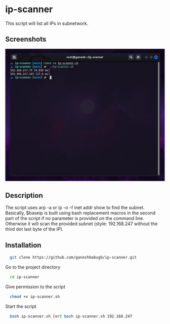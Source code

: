 # ip-scanner
This script will list all IPs in subnetwork.

## Screenshots

![Screenshot](/screenshort/ip-scanner.png?raw=true "ip-scanner")

## Description

The script uses arp -a or ip -o -f inet addr show to find the subnet.
<br />
Basically, $baseip is built using bash replacement macros in the second part of the script if no parameter is provided on the command line. Otherwise it will scan the provided subnet (style: 192.168.247 without the third dot last byte of the IP).

## Installation

```bash
  git clone https://github.com/ganeshbabugb/ip-scanner.git
```

Go to the project directory

```bash
  cd ip-scanner
```

Give permission to the script

```bash
  chmod +x ip-scanner.sh
```

Start the script

```bash
  bash ip-scanner.sh (or) bash ip-scanner.sh 192.168.247
```
